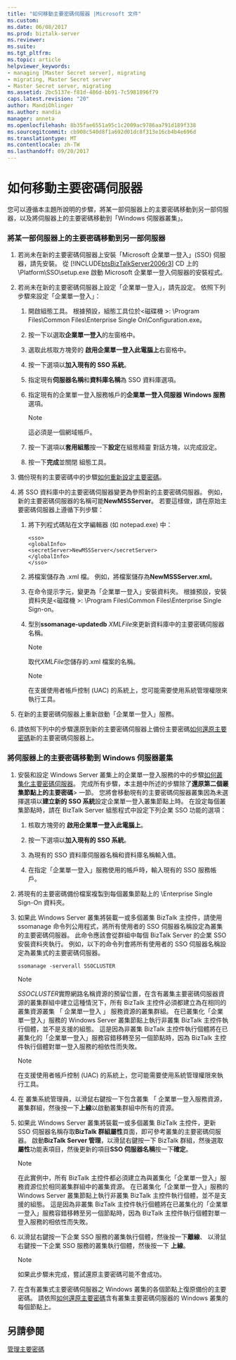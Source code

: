 ```yaml
---
title: "如何移動主要密碼伺服器 |Microsoft 文件"
ms.custom: 
ms.date: 06/08/2017
ms.prod: biztalk-server
ms.reviewer: 
ms.suite: 
ms.tgt_pltfrm: 
ms.topic: article
helpviewer_keywords:
- managing [Master Secret server], migrating
- migrating, Master Secret server
- Master Secret server, migrating
ms.assetid: 2bc5137e-f81d-486d-bb91-7c5981896f79
caps.latest.revision: "20"
author: MandiOhlinger
ms.author: mandia
manager: anneta
ms.openlocfilehash: 8b35fae6551a95c1c2009ac9786aa791d189f338
ms.sourcegitcommit: cb908c540d8f1a692d01dc8f313e16cb4b4e696d
ms.translationtype: MT
ms.contentlocale: zh-TW
ms.lasthandoff: 09/20/2017
---
```

# <a name="how-to-move-the-master-secret-server"></a>如何移動主要密碼伺服器
您可以遵循本主題所說明的步驟，將某一部伺服器上的主要密碼移動到另一部伺服器，以及將伺服器上的主要密碼移動到「Windows 伺服器叢集」。  
  
### <a name="to-move-the-master-secret-from-one-server-to-another-server"></a>將某一部伺服器上的主要密碼移動到另一部伺服器  
  
1.  若尚未在新的主要密碼伺服器上安裝「Microsoft 企業單一登入」(SSO) 伺服器，請先安裝。 從 [!INCLUDE[btsBizTalkServer2006r3](../includes/btsbiztalkserver2006r3-md.md)] CD 上的 \Platform\SSO\setup.exe 啟動 Microsoft 企業單一登入伺服器的安裝程式。  
  
2.  若尚未在新的主要密碼伺服器上設定「企業單一登入」，請先設定。 依照下列步驟來設定「企業單一登入」：  
  
    1.  開啟組態工具。 根據預設，組態工具位於\<磁碟機 >: \Program Files\Common Files\Enterprise Single On\Configuration.exe。  
  
    2.  按一下以選取**企業單一登入**的左窗格中。  
  
    3.  選取此核取方塊旁的 **啟用企業單一登入此電腦上**右窗格中。  
  
    4.  按一下選項以**加入現有的 SSO 系統**。  
  
    5.  指定現有**伺服器名稱**和**資料庫名稱**為 SSO 資料庫選項。  
  
    6.  指定現有的企業單一登入服務帳戶的**企業單一登入伺服器 Windows 服務**選項。  
  
        > [!NOTE]
        >  這必須是一個網域帳戶。  
  
    7.  按一下選項以**套用組態**按一下**設定**在組態精靈 對話方塊，以完成設定。  
  
    8.  按一下**完成**並關閉 組態工具。  
  
3.  備份現有的主要密碼中的步驟[如何重新設定主要密碼](../core/how-to-back-up-the-master-secret.md)。  
  
4.  將 SSO 資料庫中的主要密碼伺服器變更為參照新的主要密碼伺服器。 例如，新的主要密碼伺服器的名稱可能**NewMSSServer**。 若要這樣做，請在原始主要密碼伺服器上遵循下列步驟：  
  
    1.  將下列程式碼貼在文字編輯器 (如 notepad.exe) 中：  
  
        ```  
        <sso>  
        <globalInfo>  
        <secretServer>NewMSSServer</secretServer>  
        </globalInfo>  
        </sso>  
        ```  
  
    2.  將檔案儲存為 .xml 檔。 例如，將檔案儲存為**NewMSSServer.xml**。  
  
    3.  在命令提示字元，變更為「企業單一登入」安裝資料夾。 根據預設，安裝資料夾是\<磁碟機 >: \Program Files\Common Files\Enterprise Single Sign-on。  
  
    4.  型別**ssomanage-updatedb** *XMLFile*來更新資料庫中的主要密碼伺服器名稱。  
  
        > [!NOTE]
        >  取代*XMLFile*您儲存的.xml 檔案的名稱。  
  
        > [!NOTE]
        >  在支援使用者帳戶控制 (UAC) 的系統上，您可能需要使用系統管理權限來執行工具。  
  
5.  在新的主要密碼伺服器上重新啟動「企業單一登入」服務。  
  
6.  請依照下列中的步驟還原到新的主要密碼伺服器上備份主要密碼[如何還原主要密碼](../core/how-to-restore-the-master-secret.md)新的主要密碼伺服器上。  
  
### <a name="to-move-the-master-secret-from-one-server-to-a-windows-server-cluster"></a>將伺服器上的主要密碼移動到 Windows 伺服器叢集  
  
1.  安裝和設定 Windows Server 叢集上的企業單一登入服務的中的步驟[如何叢集化主要密碼伺服器](../core/how-to-cluster-the-master-secret-server1.md)。 完成所有步驟，本主題中所述的步驟除了**還原第二個叢集節點上的主要密碼**> 一節。 您將會移動現有的主要密碼伺服器叢集因為未選擇選項以**建立新的 SSO 系統**設定企業單一登入叢集節點上時。 在設定每個叢集節點時，請在 BizTalk Server 組態程式中設定下列企業 SSO 功能的選項：  
  
    1.  核取方塊旁的 **啟用企業單一登入此電腦上**。  
  
    2.  按一下選項以**加入現有的 SSO 系統**。  
  
    3.  為現有的 SSO 資料庫伺服器名稱和資料庫名稱輸入值。  
  
    4.  在指定「企業單一登入」服務使用的帳戶時，輸入現有的 SSO 服務帳戶。  
  
2.  將現有的主要密碼備份檔案複製到每個叢集節點上的 \Enterprise Single Sign-On 資料夾。  
  
3.  如果此 Windows Server 叢集將裝載一或多個叢集 BizTalk 主控件，請使用 ssomanage 命令列公用程式，將所有使用者的 SSO 伺服器名稱設定為叢集的主要密碼伺服器。 此命令應該會從群組中每個 BizTalk Server 的企業 SSO 安裝資料夾執行。 例如，以下的命令列會將所有使用者的 SSO 伺服器名稱設定為叢集式的主要密碼伺服器。  
  
    ```  
    ssomanage -serverall SSOCLUSTER  
    ```  
  
    > [!NOTE]
    >  *SSOCLUSTER*實際網路名稱資源的預留位置，在含有叢集主要密碼伺服器資源的叢集群組中建立這種情況下，所有 BizTalk 主控件必須都建立為在相同的叢集資源叢集 「 企業單一登入 」 服務資源的叢集群組。 在已叢集化「企業單一登入」服務的 Windows Server 叢集節點上執行非叢集 BizTalk 主控件執行個體，並不是支援的組態。 這是因為非叢集 BizTalk 主控件執行個體將在已叢集化的「企業單一登入」服務容錯移轉至另一個節點時，因為 BizTalk 主控件執行個體對單一登入服務的相依性而失敗。  
  
    > [!NOTE]
    >  在支援使用者帳戶控制 (UAC) 的系統上，您可能需要使用系統管理權限來執行工具。  
  
4.  在 叢集系統管理員，以滑鼠右鍵按一下包含叢集 「 企業單一登入服務資源，叢集群組，然後按一下**上線**以啟動叢集群組中所有的資源。  
  
5.  如果此 Windows Server 叢集將裝載一或多個叢集 BizTalk 主控件，更新 SSO 伺服器名稱存取**BizTalk 群組屬性**頁面，即可參考叢集的主要密碼伺服器。 啟動**BizTalk Server 管理**，以滑鼠右鍵按一下 BizTalk 群組，然後選取**屬性**功能表項目，然後更新的項目**SSO 伺服器名稱**按一下**確定**。  
  
    > [!NOTE]
    >  在此實例中，所有 BizTalk 主控件都必須建立為與叢集化「企業單一登入」服務資源位於相同叢集群組中的叢集資源。 在已叢集化「企業單一登入」服務的 Windows Server 叢集節點上執行非叢集 BizTalk 主控件執行個體，並不是支援的組態。 這是因為非叢集 BizTalk 主控件執行個體將在已叢集化的「企業單一登入」服務容錯移轉至另一個節點時，因為 BizTalk 主控件執行個體對單一登入服務的相依性而失敗。  
  
6.  以滑鼠右鍵按一下企業 SSO 服務的叢集執行個體，然後按一下**離線**、 以滑鼠右鍵按一下企業 SSO 服務的叢集執行個體，然後按一下 **上線**。  
  
    > [!NOTE]
    >  如果此步驟未完成，嘗試還原主要密碼可能不會成功。  
  
7.  在含有叢集式主要密碼伺服器之 Windows 叢集的各個節點上復原備份的主要密碼。 請依照[如何還原主要密碼](../core/how-to-restore-the-master-secret.md)含有叢集主要密碼伺服器的 Windows 叢集的每個節點上。  
  
## <a name="see-also"></a>另請參閱  
 [管理主要密碼](../core/managing-the-master-secret.md)